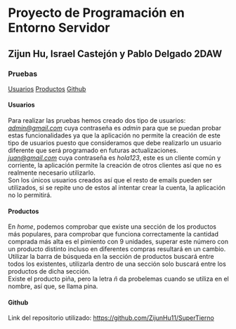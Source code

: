 # Proyecto de Programación en Entorno Servidor

## Zijun Hu, Israel Castejón y Pablo Delgado 2DAW

### Pruebas

[Usuarios](#usuarios)
[Productos](#productos)
[Github](#github)

#### Usuarios

Para realizar las pruebas hemos creado dos tipo de usuarios:  
*admin@gmail.com* cuya contraseña es *admin* para que se puedan probar estas funcionalidades ya que la aplicación no permite la creación de este tipo de usuarios puesto que consideramos que debe realizarlo un usuario diferente que será programado en futuras actualizaciones.  
*juan@gmail.com* cuya contraseña es *hola123*, este es un cliente común y corriente, la aplicación permite la creación de otros clientes así que no es realmente necesario utilizarlo.  
Son los únicos usuarios creados así que el resto de emails pueden ser utilizados, si se repite uno de estos al intentar crear la cuenta, la aplicación no lo permitirá.

#### Productos

En *home*, podemos comprobar que existe una sección de los productos más populares, para comprobar que funciona correctamente la cantidad comprada más alta es el pimiento con 9 unidades, superar este número con un producto distinto incluso en diferentes compras resultará en un cambio.  
Utilizar la barra de búsqueda en la sección de productos buscará entre todos los existentes, utilizarla dentro de una sección solo buscará entre los productos de dicha sección.  
Existe el producto piña, pero la letra *ñ* da probelemas cuando se utiliza en el nombre, así que, se llama pina.


#### Github

Link del repositorio utilizado: https://github.com/ZijunHu11/SuperTierno

